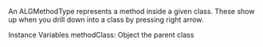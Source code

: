 An ALGMethodType represents a method inside a given class. These show up when you drill down into a class by pressing right arrow.

Instance Variables
	methodClass:		Object 		the parent class